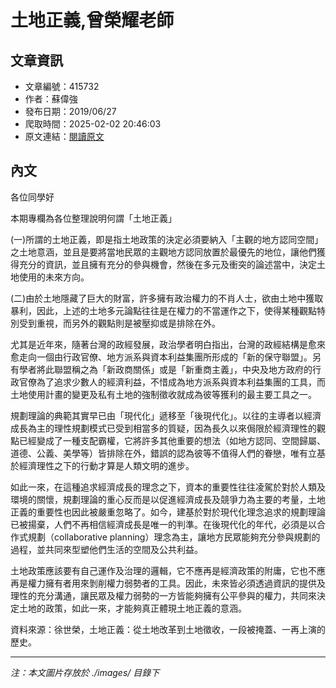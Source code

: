 # 土地正義,曾榮耀老師

## 文章資訊
- 文章編號：415732
- 作者：蘇偉強
- 發布日期：2019/06/27
- 爬取時間：2025-02-02 20:46:03
- 原文連結：[閱讀原文](https://real-estate.get.com.tw/Columns/detail.aspx?no=415732)

## 內文
各位同學好

本期專欄為各位整理說明何謂「土地正義」

(一)所謂的土地正義，即是指土地政策的決定必須要納入「主觀的地方認同空間」之土地意涵，並且是要將當地民眾的主觀地方認同放置於最優先的地位，讓他們獲得充分的資訊，並且擁有充分的參與機會，然後在多元及衝突的論述當中，決定土地使用的未來方向。

(二)由於土地隱藏了巨大的財富，許多擁有政治權力的不肖人士，欲由土地中獲取暴利，因此，上述的土地多元論點往往是在權力的不當運作之下，使得某種觀點特別受到重視，而另外的觀點則是被壓抑或是排除在外。

尤其是近年來，隨著台灣的政經發展，政治學者明白指出，台灣的政經結構是愈來愈走向一個由行政官僚、地方派系與資本利益集團所形成的「新的保守聯盟」。另有學者將此聯盟稱之為「新政商關係」或是「新重商主義」，中央及地方政府的行政官僚為了追求少數人的經濟利益，不惜成為地方派系與資本利益集團的工具，而土地使用計畫的變更及私有土地的強制徵收就成為彼等獲利的最主要工具之一。

規劃理論的典範其實早已由「現代化」遞移至「後現代化」。以往的主導者以經濟成長為主的理性規劃模式已受到相當多的質疑，因為長久以來侷限於經濟理性的觀點已經變成了一種支配霸權，它將許多其他重要的想法（如地方認同、空間歸屬、道德、公義、美學等）皆排除在外，錯誤的認為彼等不值得人們的眷戀，唯有立基於經濟理性之下的行動才算是人類文明的進步。

如此一來，在這種追求經濟成長的理念之下，資本的重要性往往凌駕於對於人類及環境的關懷，規劃理論的重心反而是以促進經濟成長及競爭力為主要的考量，土地正義的重要性也因此被嚴重忽略了。如今，建基於對於現代化理念追求的規劃理論已被揚棄，人們不再相信經濟成長是唯一的判準。在後現代化的年代，必須是以合作式規劃（collaborative planning）理念為主，讓地方民眾能夠充分參與規劃的過程，並共同來型塑他們生活的空間及公共利益。

土地政策應該要有自己運作及治理的邏輯，它不應再是經濟政策的附庸，它也不應再是權力擁有者用來剝削權力弱勢者的工具。因此，未來皆必須透過資訊的提供及理性的充分溝通，讓民眾及權力弱勢的一方皆能夠擁有公平參與的權力，共同來決定土地的政策，如此一來，才能夠真正體現土地正義的意涵。

資料來源：徐世榮，土地正義：從土地改革到土地徵收，一段被掩蓋、一再上演的歷史。

---
*注：本文圖片存放於 ./images/ 目錄下*
